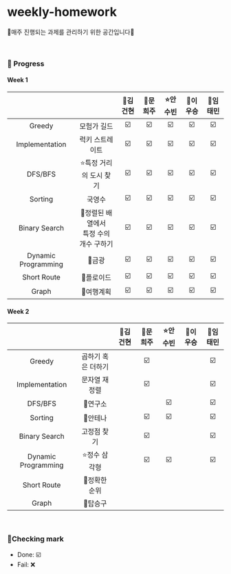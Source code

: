 # weekly-homework
🍒매주 진행되는 과제를 관리하기 위한 공간입니다🍒

<br>


### 🍒 Progress

#### Week 1
|              |             | 👑김건현    | 🐹문희주        | :star:안수빈       | 💪이우승       | 🦄임태민       |
| :------:  | :------: |  :-------: |  :-------: | :-------:  | :-------:  | :-------:  |
| Greedy               | 모험가 길드                          |     ☑️         |             ☑️ |          ☑️ |      ☑️        |         ☑️ |
| Implementation       | 럭키 스트레이트                      |     ☑️         |             ☑️ |          ☑️ |      ☑️        |         ☑️ |
| DFS/BFS              | :star:특정 거리의 도시 찾기                |       ☑️       |             ☑️ |          ☑️ |      ☑️        |         ☑️ |
| Sorting              | 국영수                              |       ☑️       |             ☑️ |          ☑️ |       ☑️       |         ☑️ |
| Binary Search        | 💪정렬된 배열에서 <br>특정 수의 개수 구하기        |      ☑️        |             ☑️ |          ☑️ |     ☑️         |         ☑️ |
| Dynamic Programming  | 👑금광                                |       ☑️       |             ☑️ |          ☑️ |      ☑️        |         ☑️ |
| Short Route          | 🦄플로이드                           |       ☑️       |            ☑️ |          ☑️ |       ☑️       |     ☑️     |
| Graph                | 🐹여행계획                            |        ☑️      |             ☑️ |          ☑️ |      ☑️        |      ☑️    |


#### Week 2
|              |             | 👑김건현    | 🐹문희주        | :star:안수빈       | 💪이우승       | 🦄임태민       |
| :------:  | :------: |  :-------: |  :-------: | :-------:  | :-------:  | :-------:  |
| Greedy               | 곱하기 혹은 더하기       |              |      ☑️       |           |              |     ☑️     |
| Implementation       | 문자열 재정렬           |              |       ☑️       |           |              |      ☑️    |
| DFS/BFS              | 💪연구소                |              |              |     ☑️      |              |      ☑️    |
| Sorting              | 👑안테나                |              |       ☑️       |     ☑️      |            |      ☑️    |
| Binary Search        | 고정점 찾기            |              |       ☑️      |           |              |     ☑️     |
| Dynamic Programming  | :star:정수 삼각형            |              |      ☑️      |     ☑️      |              |     ☑️     |
| Short Route          | 🐹정확한 순위            |              |             |           |              |         |
| Graph                | 🦄탑승구                |              |              |           |              |          |

<br>

### 🍒Checking mark
* Done: ☑️ <br>
* Fail: ❌ <br>
